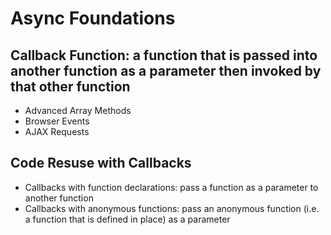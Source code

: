 # Async Foundations

## Callback Function: a function that is passed into another function as a parameter then invoked by that other function
- Advanced Array Methods
- Browser Events
- AJAX Requests

## Code Resuse with Callbacks
- Callbacks with function declarations: pass a function as a parameter to another function
- Callbacks with anonymous functions: pass an anonymous function (i.e. a function that is defined in place) as a parameter